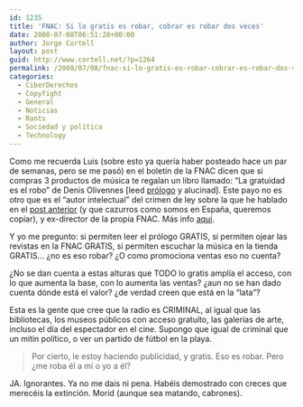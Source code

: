 ```yaml
---
id: 1235
title: 'FNAC: Si lo gratis es robar, cobrar es robar dos veces'
date: 2008-07-08T06:51:28+00:00
author: Jorge Cortell
layout: post
guid: http://www.cortell.net/?p=1264
permalink: /2008/07/08/fnac-si-lo-gratis-es-robar-cobrar-es-robar-dos-veces/
categories:
  - CiberDerechos
  - Copyfight
  - General
  - Noticias
  - Rants
  - Sociedad y polí­tica
  - Technology
---
```

Como me recuerda Luis (sobre esto ya quería haber posteado hace un par de semanas, pero se me pasó) en el boletín de la FNAC dicen que si compras 3 productos de música te regalan un libro llamado: &#8220;La gratuidad es el robo&#8221; de Denis Olivennes [leed [prólogo](http://multimedia.fnac.es/00ver/dia_musica/prologo_semprun.pdf "PDF") y alucinad]. Este payo no es otro que es el &#8220;autor intelectual&#8221; del crimen de ley sobre la que he hablado en el <a title="modelo francés" href="http://www.cortell.net/2008/07/08/el-modelo-frances-el-peor-de-ambos-mundos-el-que-queremos-copiar/" target="_blank">post anterior</a> (y que cazurros como somos en España, queremos copiar), y ex-director de la propia FNAC. Más info [aquí](http://obm.corcoles.net/20080618/fnac-y-propaganda/ "post").

Y yo me pregunto: si permiten leer el prólogo GRATIS, si permiten ojear las revistas en la FNAC GRATIS, si permiten escuchar la música en la tienda GRATIS&#8230; ¿no es eso robar? ¿O como promociona ventas eso no cuenta?

¿No se dan cuenta a estas alturas que TODO lo gratis amplía el acceso, con lo que aumenta la base, con lo aumenta las ventas? ¿aun no se han dado cuenta dónde está el valor? ¿de verdad creen que está en la &#8220;lata&#8221;?

Esta es la gente que cree que la radio es CRIMINAL, al igual que las bibliotecas, los museos públicos con acceso gratuíto, las galerías de arte, incluso el día del espectador en el cine. Supongo que igual de criminal que un mitin político, o ver un partido de fútbol en la playa.

> Por cierto, le estoy haciendo publicidad, y gratis. Eso es robar. Pero ¿me roba él a mí o yo a él?

JA. Ignorantes. Ya no me dais ni pena. Habéis demostrado con creces que merecéis la extinción. Morid (aunque sea matando, cabrones).